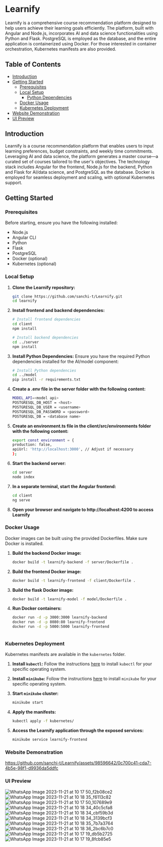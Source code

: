 # Learnify

Learnify is a comprehensive course recommendation platform designed to help users achieve their learning goals efficiently. The platform, built with Angular and Node.js, incorporates AI and data science functionalities using Python and Flask. PostgreSQL is employed as the database, and the entire application is containerized using Docker. For those interested in container orchestration, Kubernetes manifests are also provided.

## Table of Contents
- [Introduction](#introduction)
- [Getting Started](#getting-started)
  - [Prerequisites](#prerequisites)
  - [Local Setup](#local-setup)
    - [Python Dependencies](#python-dependencies)
  - [Docker Usage](#docker-usage)
  - [Kubernetes Deployment](#kubernetes-deployment)
- [Website Demonstration](#website-demonstration)
- [UI Preview](#ui-preview)

## Introduction

Learnify is a course recommendation platform that enables users to input learning preferences, budget constraints, and weekly time commitments. Leveraging AI and data science, the platform generates a master course—a curated set of courses tailored to the user's objectives. The technology stack includes Angular for the frontend, Node.js for the backend, Python and Flask for AI/data science, and PostgreSQL as the database. Docker is employed for seamless deployment and scaling, with optional Kubernetes support.

## Getting Started

### Prerequisites

Before starting, ensure you have the following installed:

- Node.js
- Angular CLI
- Python
- Flask
- PostgreSQL
- Docker (optional)
- Kubernetes (optional)

### Local Setup

1. **Clone the Learnify repository:**

   ```bash
   git clone https://github.com/sanchi-t/Learnify.git
   cd learnify

2. **Install frontend and backend dependencies:**

   ```bash
   # Install frontend dependencies
   cd client
   npm install

   # Install backend dependencies
   cd ../server
   npm install

3. **Install Python Dependencies:**
    Ensure you have the required Python dependencies installed for the AI/model component:

    ```bash
    # Install Python dependencies
    cd ../model
    pip install -r requirements.txt

4. **Create a .env file in the server folder with the following content:**

    ```bash
    MODEL_API=<model api>
    POSTGRESQL_DB_HOST = <host>
    POSTGRESQL_DB_USER = <username>
    POSTGRESQL_DB_PASSWORD = <password>
    POSTGRESQL_DB = <database name>


5. **Create an environment.ts file in the client/src/environments folder with the following content:**

    ```bash
    export const environment = {
    production: false,
    apiUrl: 'http://localhost:3000', // Adjust if necessary
    };

6. **Start the backend server:**

    ```bash
    cd server
    node index

7. **In a separate terminal, start the Angular frontend:**

    ```bash
    cd client
    ng serve


8. **Open your browser and navigate to http://localhost:4200 to access Learnify**



### Docker Usage

Docker images can be built using the provided Dockerfiles. Make sure Docker is installed.

1. **Build the backend Docker image:**

   ```bash
   docker build -t learnify-backend -f server/Dockerfile .


2. **Build the frontend Docker image:**

   ```bash
   docker build -t learnify-frontend -f client/Dockerfile .

3. **Build the flask Docker image:**

   ```bash
   docker build -t learnify-model -f model/Dockerfile .

4. **Run Docker containers:**

    ```bash
    docker run -d -p 3000:3000 learnify-backend
    docker run -d -p 8080:80 learnify-frontend
    docker run -d -p 5000:5000 learnify-frontend



### Kubernetes Deployment
Kubernetes manifests are available in the `kubernetes` folder.


1. **Install `kubectl`:**
Follow the instructions [here](https://kubernetes.io/docs/tasks/tools/) to install `kubectl` for your specific operating system.


2. **Install `minikube`:**
Follow the instructions [here](https://minikube.sigs.k8s.io/docs/start/) to install `minikube` for your specific operating system.


3. **Start `minikube` cluster:**

   ```bash
   minikube start

4. **Apply the manifests:**

   ```bash
   kubectl apply -f kubernetes/


5. **Access the Learnify application through the exposed services:**

   ```bash
   minikube service learnify-frontend

### Website Demonstration

https://github.com/sanchi-t/Learnify/assets/98596642/0c700c41-cda7-4b5e-98f1-d9936da5ddfc

### UI Preview

![WhatsApp Image 2023-11-21 at 10 17 50_f2b08ce2](https://github.com/sanchi-t/Learnify/assets/98596642/5e7533c3-d2a4-4ad1-a087-d01ec4cb8100)
![WhatsApp Image 2023-11-21 at 10 18 35_f6113c82](https://github.com/sanchi-t/Learnify/assets/98596642/a65f5373-d150-4815-8734-788b23d48c4d)
![WhatsApp Image 2023-11-21 at 10 17 50_107689e9](https://github.com/sanchi-t/Learnify/assets/98596642/a58bbaac-37d4-4273-a1a0-dd9c77afa9eb)
![WhatsApp Image 2023-11-21 at 10 18 34_40c5cfa8](https://github.com/sanchi-t/Learnify/assets/98596642/9271f84a-c4bf-4eb2-97d9-2edd3c5ccf32)
![WhatsApp Image 2023-11-21 at 10 18 34_cbf59b3d](https://github.com/sanchi-t/Learnify/assets/98596642/ffba076b-bbad-4a2f-a8e4-b15a10e613eb)
![WhatsApp Image 2023-11-21 at 10 18 34_3139bcf3](https://github.com/sanchi-t/Learnify/assets/98596642/68dd067d-94b0-433b-8018-f66386fa537e)
![WhatsApp Image 2023-11-21 at 10 18 35_7b7a3764](https://github.com/sanchi-t/Learnify/assets/98596642/b5571cb3-2c24-4a19-9a82-3d199619735b)
![WhatsApp Image 2023-11-21 at 10 18 36_2bc6b7c0](https://github.com/sanchi-t/Learnify/assets/98596642/0876eb6b-707f-4583-abd8-1452b510b9d2)
![WhatsApp Image 2023-11-21 at 10 17 19_db5b2725](https://github.com/sanchi-t/Learnify/assets/98596642/44f49a4c-5113-46ef-b5f5-a6f3150fe58b)
![WhatsApp Image 2023-11-21 at 10 17 19_8fcb85e5](https://github.com/sanchi-t/Learnify/assets/98596642/21f037b1-077e-4627-a284-3db096fdc482)








